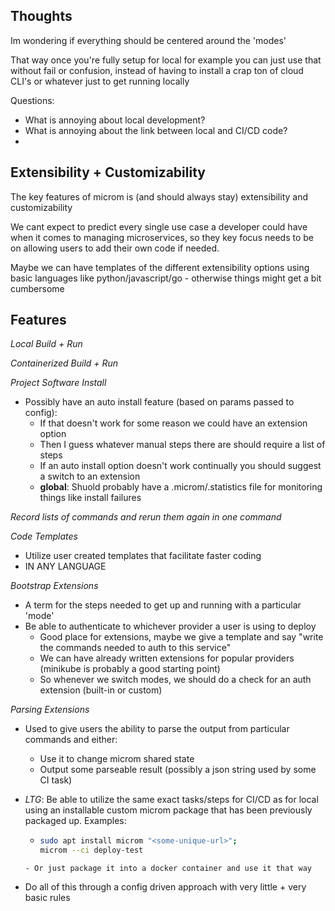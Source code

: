 ## Thoughts

Im wondering if everything should be centered around the 'modes'

That way once you're fully setup for local for example you can just use that without fail or confusion, instead of having to install a crap ton of cloud CLI's or whatever just to get running locally

Questions:

- What is annoying about local development?
- What is annoying about the link between local and CI/CD code?
-

## Extensibility + Customizability

The key features of microm is (and should always stay) extensibility and customizability

We cant expect to predict every single use case a developer could have when it comes to managing microservices, so they key focus needs to be on allowing users to add their own code if needed.

Maybe we can have templates of the different extensibility options using basic languages like python/javascript/go - otherwise things might get a bit cumbersome

## Features

_Local Build + Run_

_Containerized Build + Run_

_Project Software Install_

- Possibly have an auto install feature (based on params passed to config):
  - If that doesn't work for some reason we could have an extension option
  - Then I guess whatever manual steps there are should require a list of steps
  - If an auto install option doesn't work continually you should suggest a switch to an extension
  - **global**: Shuold probably have a .microm/.statistics file for monitoring things like install failures

_Record lists of commands and rerun them again in one command_

_Code Templates_

- Utilize user created templates that facilitate faster coding
- IN ANY LANGUAGE

_Bootstrap Extensions_

- A term for the steps needed to get up and running with a particular 'mode'
- Be able to authenticate to whichever provider a user is using to deploy
  - Good place for extensions, maybe we give a template and say "write the commands needed to auth to this service"
  - We can have already written extensions for popular providers (minikube is probably a good starting point)
  - So whenever we switch modes, we should do a check for an auth extension (built-in or custom)

_Parsing Extensions_

- Used to give users the ability to parse the output from particular commands and either:

  - Use it to change microm shared state
  - Output some parseable result (possibly a json string used by some CI task)

- _LTG_: Be able to utilize the same exact tasks/steps for CI/CD as for local using an installable custom microm package that has been previously packaged up.
  Examples:

  - ```sh
    sudo apt install microm "<some-unique-url>";
    microm --ci deploy-test
    ```

  ```
  - Or just package it into a docker container and use it that way

  ```

- Do all of this through a config driven approach with very little + very basic rules
